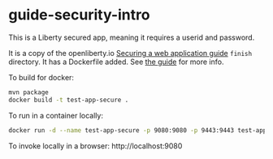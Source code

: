 # guide-security-intro

This is a Liberty secured app, meaning it requires a userid and password.  

It is a copy of the openliberty.io [Securing a web application guide](https://github.com/openliberty/guide-security-intro) `finish` directory. It has a Dockerfile added. See [the guide](https://openliberty.io/guides/security-intro.html) for more info.

To build for docker:
```bash
mvn package
docker build -t test-app-secure .
```

To run in a container locally:
```bash
docker run -d --name test-app-secure -p 9080:9080 -p 9443:9443 test-app-secure
```

To invoke locally in a browser: http://localhost:9080